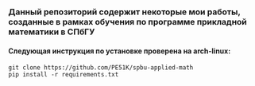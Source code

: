 ### Данный репозиторий содержит некоторые мои работы, созданные в рамках обучения по программе прикладной математики в СПбГУ

#### Следующая инструкция по установке проверена на arch-linux:
```console
git clone https://github.com/PE51K/spbu-applied-math
pip install -r requirements.txt
```
